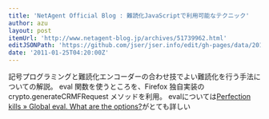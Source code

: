 ```yaml
---
title: 'NetAgent Official Blog : 難読化JavaScriptで利用可能なテクニック'
author: azu
layout: post
itemUrl: 'http://www.netagent-blog.jp/archives/51739962.html'
editJSONPath: 'https://github.com/jser/jser.info/edit/gh-pages/data/2011/01/index.json'
date: '2011-01-25T04:20:00Z'
---
```

記号プログラミングと難読化エンコーダーの合わせ技でよい難読化を行う手法についての解説。
eval 関数を使うところを、Firefox 独自実装の crypto.generateCRMFRequest メソッドを利用。
evalについては[Perfection kills » Global eval. What are the options?](http://perfectionkills.com/global-eval-what-are-the-options/ "Perfection kills » Global eval. What are the options?")がとても詳しい
